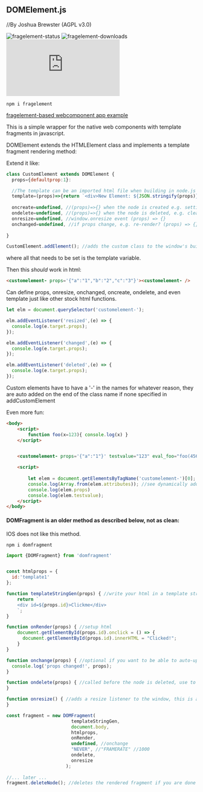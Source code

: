 ## DOMElement.js
//By Joshua Brewster (AGPL v3.0)

![fragelement-status](https://img.shields.io/npm/v/fragelement.svg) 
![fragelement-downloads](https://img.shields.io/npm/dt/fragelement.svg)
![fragelem-size](https://img.shields.io/github/size/brainsatplay/DOMElement/DOMElement.js)

`npm i fragelement`

[fragelement-based webcomponent app example](https://github.com/moothyknight/esbuild_base_webcomponents)

This is a simple wrapper for the native web components with template fragments in javascript.

DOMElement extends the HTMLElement class and implements a template fragment rendering method:


Extend it like:
```js
class CustomElement extends DOMElement { 
  props={defaultprop:1}:

  //The template can be an imported html file when building in node.js for a better experience
  template=(props)=>{return `<div>New Element: ${JSON.stringify(props)}</div>`} 
         
  oncreate=undefined, //(props)=>{} when the node is created e.g. setting up buttons (props) => {}
  ondelete=undefined, //(props)=>{} when the node is deleted, e.g. cleaning up events (props) => {}
  onresize=undefined, //window.onresize event (props) => {}
  onchanged=undefined, //if props change, e.g. re-render? (props) => {}. Using past tense to not conflict with built in onchange event in most elements
  
}

CustomElement.addElement(); //adds the custom class to the window's built-in customElementRegistry before instantiating the new element
```
 
where all that needs to be set is the template variable.

Then this *should* work in html:

```html
<customelement- props='{"a":"1","b":"2","c":"3"}'><customelement- /> 
```
Can define props, onresize, onchanged, oncreate, ondelete, and even template just like other stock html functions.


```js
let elm = document.querySelector('customelement-');

elm.addEventListener('resized',(e) => {
  console.log(e.target.props);
});

elm.addEventListener('changed',(e) => {
  console.log(e.target.props);
});

elm.addEventListener('deleted',(e) => {
  console.log(e.target.props);
});

```

Custom elements have to have a '-' in the names for whatever reason, they are auto added on the end of the class name if none specified in addCustomElement

Even more fun:

```html
<body>
    <script>
        function foo(x=123){ console.log(x) }
    </script>


    <customelement- props='{"a":"1"}' testvalue="123" eval_foo="foo(456)"></customelement->

    <script>
      
        let elem = document.getElementsByTagName('customelement-')[0];
        console.log(Array.from(elem.attributes)); //see dynamically added attributes, the eval_ will be evaluated (can even add or set functions)
        console.log(elem.props)
        console.log(elem.testvalue);
    </script>
</body>
```



#### DOMFragment is an older method as described below, not as clean:
IOS does not like this method.

`npm i domfragment`

```js
import {DOMFragment} from 'domfragment'


const htmlprops = {
  id:'template1'
};

function templateStringGen(props) { //write your html in a template string
    return `
    <div id=${props.id}>Clickme</div>
    `;
}

function onRender(props) { //setup html
    document.getElementById(props.id).onclick = () => { 
      document.getElementById(props.id).innerHTML = "Clicked!"; 
    }
}

function onchange(props) { //optional if you want to be able to auto-update the html with changes to the properties, not recommended if you only want to update single divs
  console.log('props changed!', props);
}

function ondelete(props) { //called before the node is deleted, use to clean up animation loops and event listeners
}

function onresize() { //adds a resize listener to the window, this is automatically cleaned up when you delete the node.
}

const fragment = new DOMFragment(
                        templateStringGen,
                        document.body,
                        htmlprops,
                        onRender,
                        undefined, //onchange
                        "NEVER", //"FRAMERATE" //1000
                        ondelete,
                        onresize
                      ); 
                      
//... later ...
fragment.deleteNode(); //deletes the rendered fragment if you are done with it.


```
